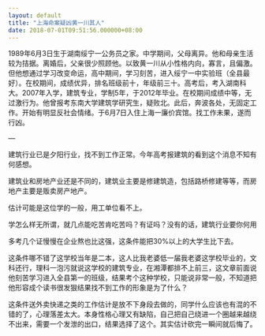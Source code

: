```yaml
---
layout: default
title: "上海命案疑凶黄一川其人"
date: 2018-07-01T09:51:56.000000+08:00
---
```


1989年6月3日生于湖南绥宁一公务员之家。中学期间，父母离异。他和母亲生活较为拮据。离婚后，父亲很少照顾他。以致黄一川从小性格内向，寡言，且偏激。但他想通过学习改变命运，高中期间，学习刻苦，进入绥宁一中实验班（全县最好）。在校期间，成绩优异，排名班级前十，年级前三十。高考后，考入湖南科大。2007年入学，建筑专业，学制5年，于2012年毕业。在校期间成绩中等，无过激行为。他曾报考东南大学建筑学研究生，疑败北。此后，奔波各处，无固定工作。开始有明显反社会情绪。于6月7日入住上海一廉价宾馆。找工作未果，遂而行凶。


—


建筑行业已是夕阳行业，找不到工作正常。今年高考报建筑的看到这个消息不知有何感想。


建筑业和房地产业还是不同的，建筑业主要是修建筑造，包括路桥修建等等，而房地产主要是贩卖房产地产。


估计可能是这位学的一般，用工单位看不上。


学怎么样无所谓，就几点能吃苦肯吃苦吗？有证吗？没有的话，建筑行业要你何用


多考几个证慢慢在企业熬也比这强，这条件能把30%以上的大学生比下去。


这条件哪不错了这学校当年是二本，这人比我老婆低一届我老婆这学校毕业的，文科还行，理科一泡污就说这学校的建筑专业，在湘潭都排不上前三，这文章前面说他刻苦学习进入全县第一的班级，结果考个这种学校，只能说非常一般，不知道把他形容成个读书很发狠结果找不到工作的形象是为了什么？


这条件送外卖快递之类的工作估计是放不下身段去做的，同学什么应该也有混的不错的了，心理落差太大。本身性格心理又有缺陷，自己把自己绕进一个圈越来越绕不出来，需要一个发泄的出口，结果选择了这个。其实估计砍完一瞬间就后悔了。

